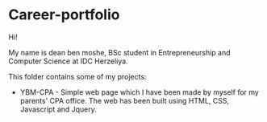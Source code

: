 # Career-portfolio

Hi!

My name is dean ben moshe, BSc student in Entrepreneurship and Computer Science at IDC Herzeliya.

This folder contains some of my projects:

* YBM-CPA -
Simple web page which I have been made by myself for my parents' CPA office.
The web has been built using HTML, CSS, Javascript and Jquery.

